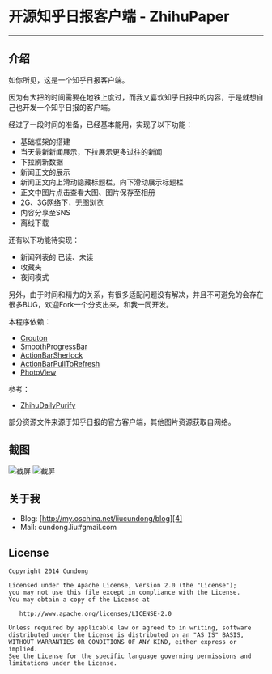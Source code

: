 # 开源知乎日报客户端 - ZhihuPaper

------

## 介绍

如你所见，这是一个知乎日报客户端。

因为有大把的时间需要在地铁上度过，而我又喜欢知乎日报中的内容，于是就想自己也开发一个知乎日报的客户端。

经过了一段时间的准备，已经基本能用，实现了以下功能：

* 基础框架的搭建
* 当天最新新闻展示，下拉展示更多过往的新闻
* 下拉刷新数据
* 新闻正文的展示
* 新闻正文向上滑动隐藏标题栏，向下滑动展示标题栏
* 正文中图片点击查看大图、图片保存至相册
* 2G、3G网络下，无图浏览
* 内容分享至SNS
* 离线下载

还有以下功能待实现：
* 新闻列表的 已读、未读
* 收藏夹
* 夜间模式

另外，由于时间和精力的关系，有很多适配问题没有解决，并且不可避免的会存在很多BUG，欢迎Fork一个分支出来，和我一同开发。

本程序依赖：

* [Crouton][3]
* [SmoothProgressBar][4]
* [ActionBarSherlock][5]
* [ActionBarPullToRefresh][6]
* [PhotoView][8]

参考：
* [ZhihuDailyPurify][7]

部分资源文件来源于知乎日报的官方客户端，其他图片资源获取自网络。

## 截图

![截屏][1]
![截屏][2]

## 关于我

* Blog: [http://my.oschina.net/liucundong/blog][4]
* Mail: cundong.liu#gmail.com

## License

    Copyright 2014 Cundong

    Licensed under the Apache License, Version 2.0 (the "License");
    you may not use this file except in compliance with the License.
    You may obtain a copy of the License at

       http://www.apache.org/licenses/LICENSE-2.0

    Unless required by applicable law or agreed to in writing, software
    distributed under the License is distributed on an "AS IS" BASIS,
    WITHOUT WARRANTIES OR CONDITIONS OF ANY KIND, either express or implied.
    See the License for the specific language governing permissions and
    limitations under the License.

[1]: https://raw.githubusercontent.com/cundong/ZhihuPaper/master/screenshot/one.png
[2]: https://raw.githubusercontent.com/cundong/ZhihuPaper/master/screenshot/two.png
[3]: https://github.com/keyboardsurfer/Crouton
[4]: https://github.com/castorflex/SmoothProgressBar
[5]: https://github.com/JakeWharton/ActionBarSherlock
[6]: https://github.com/chrisbanes/ActionBar-PullToRefresh
[7]: https://github.com/izzyleung/ZhihuDailyPurify
[8]: https://github.com/chrisbanes/PhotoView
